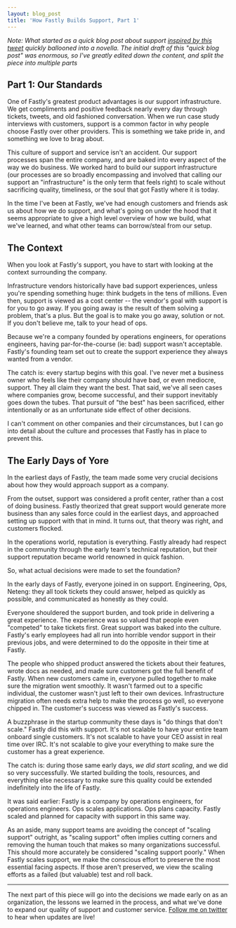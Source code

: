 ```yaml
---
layout: blog_post
title: 'How Fastly Builds Support, Part 1'
---
```


_Note: What started as a quick blog post about support [inspired by this tweet](https://twitter.com/austinspires/status/483435088546250753) 
quickly ballooned into a novella. The initial draft of this "quick blog post" 
was enormous, so I've  greatly edited down the content, and split the piece 
into multiple parts_

## Part 1: Our Standards

One of Fastly's greatest product advantages is our support infrastructure. We
get compliments and positive feedback nearly every day through tickets, tweets,
and old fashioned conversation. When we run case study interviews with customers,
support is a common factor in why people choose Fastly over other providers.
This is something we take pride in, and something we love to brag about.

This culture of support and service isn't an accident. Our support processes 
span the entire company, and are baked into every aspect of the way we do 
business. We worked hard to build our support infrastructure (our processes are 
so broadly encompassing and involved that calling our support an "infrastructure" 
is the only term that feels right) to scale without sacrificing quality, 
timeliness, or the soul that got Fastly where it is today.

In the time I've been at Fastly, we've had enough customers and friends ask us about
how we do support, and what's going on under the hood that it seems appropriate
to give a high level overview of how we build, what we've learned, and what other
teams can borrow/steal from our setup.  

## The Context

When you look at Fastly's support, you have to start with looking at the context
surrounding the company.

Infrastructure vendors historically have bad support experiences, unless
you're spending something huge: think budgets in the tens of millions. Even then, support
is viewed as a cost center -- the vendor's goal with support is for you to go
away. If you going away is the result of them solving a problem, that's a plus.
But the goal is to make you go away, solution or not. If you don't believe
me, talk to your head of ops.

Because we're a company founded by operations engineers, for operations engineers,
having par-for-the-course (ie: bad) support wasn't acceptable. Fastly's founding
team set out to create the support experience they always wanted from a vendor.

The catch is: every startup begins with this goal. I've never met a business owner who
feels like their company should have bad, or even mediocre, support. They all claim
they want the best. That said, we've all seen cases where companies grow, become
successful, and their support inevitably goes down the tubes. That pursuit of
"the best" has been sacrificed, either intentionally or as an unfortunate side
effect of other decisions.

I can't comment on other companies and their circumstances, but I can go into
detail about the culture and processes that Fastly has in place to prevent this.

## The Early Days of Yore

In the earliest days of Fastly, the team made some very crucial decisions about
how they would approach support as a company.

From the outset, support was considered a profit center, rather than a cost of
doing business. Fastly theorized that great support would generate more
business than any sales force could in the earliest days, and approached setting up
support with that in mind. It turns out, that theory was right, and customers
flocked.

In the operations world, reputation is everything. Fastly already had respect in
the community through the early team's technical reputation, but their support
reputation became world renowned in quick fashion.

So, what actual decisions were made to set the foundation?

In the early days of Fastly, everyone joined in on support. Engineering, Ops,
Neteng: they all took tickets they could answer, helped as quickly as possible,
and communicated as honestly as they could.

Everyone shouldered the support burden, and took pride in delivering a great
experience. The experience was so valued that people even "competed" to take
tickets first. Great support was baked into the culture. Fastly's early
employees had all run into horrible vendor support in their previous jobs, and
were determined to do the opposite in their time at Fastly.

The people who shipped product answered the tickets about their features, wrote
docs as needed, and made sure customers got the full benefit of Fastly. When
new customers came in, everyone pulled together to make sure the migration went
smoothly. It wasn't farmed out to a specific individual, the customer wasn't
just left to their own devices. Infrastructure migration often needs extra help to
make the process go well, so everyone chipped in. The customer's success was
viewed as Fastly's success.

A buzzphrase in the startup community these days is "do things that don't scale."
Fastly did this with support. It's not scalable to have your entire team onboard
single customers. It's not scalable to have your CEO assist in real time over IRC.
It's not scalable to give your everything to make sure the customer has a great
experience.

The catch is: during those same early days, _we did start scaling_, and we did
so very successfully. We started building the tools, resources, and everything
else necessary to make sure this quality could be extended indefinitely into the
life of Fastly.

It was said earlier: Fastly is a company by operations engineers, for operations
engineers. Ops scales applications. Ops plans capacity. Fastly scaled and planned
for capacity with support in this same way.

As an aside, many support teams are avoiding the concept of "scaling support"
outright, as "scaling support" often implies cutting corners and removing the
human touch that makes so many organizations successful. This should more
accurately be considered "scaling support poorly." When Fastly scales support, we
make the conscious effort to preserve the most essential facing aspects. If those
aren't preserved, we view the scaling efforts as a failed (but valuable) test
and roll back.

---

The next part of this piece will go into the decisions we made early on as an
organization, the lessons we learned in the process, and what we've done to expand our quality 
of support and customer service. [Follow me on twitter](https://twitter.com/austinspires) 
to hear when updates are live!
